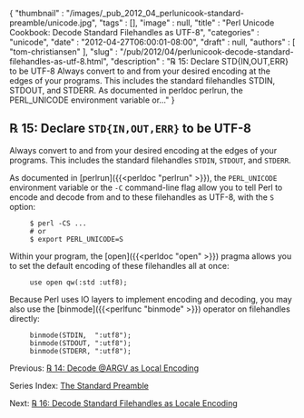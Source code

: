 {
   "thumbnail" : "/images/_pub_2012_04_perlunicook-standard-preamble/unicode.jpg",
   "tags" : [],
   "image" : null,
   "title" : "Perl Unicode Cookbook: Decode Standard Filehandles as UTF-8",
   "categories" : "unicode",
   "date" : "2012-04-27T06:00:01-08:00",
   "draft" : null,
   "authors" : [
      "tom-christiansen"
   ],
   "slug" : "/pub/2012/04/perlunicook-decode-standard-filehandles-as-utf-8.html",
   "description" : "℞ 15: Declare STD{IN,OUT,ERR} to be UTF-8 Always convert to and from your desired encoding at the edges of your programs. This includes the standard filehandles STDIN, STDOUT, and STDERR. As documented in perldoc perlrun, the PERL_UNICODE environment variable or..."
}



℞ 15: Declare `STD{IN,OUT,ERR}` to be UTF-8
-------------------------------------------

Always convert to and from your desired encoding at the edges of your programs. This includes the standard filehandles `STDIN`, `STDOUT`, and `STDERR`.

As documented in [perlrun]({{<perldoc "perlrun" >}}), the `PERL_UNICODE` environment variable or the `-C` command-line flag allow you to tell Perl to encode and decode from and to these filehandles as UTF-8, with the `S` option:

         $ perl -CS ...
         # or
         $ export PERL_UNICODE=S

Within your program, the [open]({{<perldoc "open" >}}) pragma allows you to set the default encoding of these filehandles all at once:

         use open qw(:std :utf8);

Because Perl uses IO layers to implement encoding and decoding, you may also use the [binmode]({{<perlfunc "binmode" >}}) operator on filehandles directly:

         binmode(STDIN,  ":utf8");
         binmode(STDOUT, ":utf8");
         binmode(STDERR, ":utf8");

Previous: [℞ 14: Decode @ARGV as Local Encoding](/pub/2012/04/perlunicookbook-decode-argv-as-local-encoding.html)

Series Index: [The Standard Preamble](/pub/2012/04/perlunicook-standard-preamble.html)

Next: [℞ 16: Decode Standard Filehandles as Locale Encoding](/pub/2012/04/perlunicook-decode-standard-filehandles-as-locale-encoding.html)
